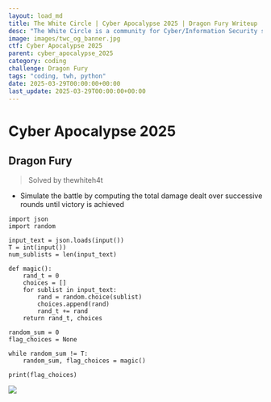 ```yaml
---
layout: load_md
title: The White Circle | Cyber Apocalypse 2025 | Dragon Fury Writeup
desc: "The White Circle is a community for Cyber/Information Security students, enthusiasts and professionals. You can discuss anything related to Security, share your knowledge with others, get help when you need it and proceed further in your journey with amazing people from all over the world."
image: images/twc_og_banner.jpg
ctf: Cyber Apocalypse 2025
parent: cyber_apocalypse_2025
category: coding
challenge: Dragon Fury
tags: "coding, twh, python"
date: 2025-03-29T00:00:00+00:00
last_update: 2025-03-29T00:00:00+00:00
---
```


<h1 class="heading card-title white-text">Cyber Apocalypse 2025</h1>


## Dragon Fury
> Solved by thewhiteh4t


- Simulate the battle by computing the total damage dealt over successive rounds until victory is achieved

```
import json
import random

input_text = json.loads(input())
T = int(input())
num_sublists = len(input_text)

def magic():
    rand_t = 0
    choices = []
    for sublist in input_text:
        rand = random.choice(sublist)
        choices.append(rand)
        rand_t += rand
    return rand_t, choices

random_sum = 0
flag_choices = None

while random_sum != T:
    random_sum, flag_choices = magic()

print(flag_choices)
```

![](https://i.imgur.com/2po9B6B.png)

